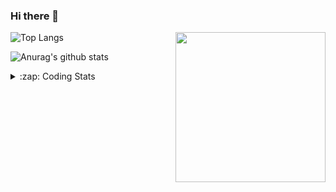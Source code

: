 ### Hi there 👋

<!--
**tao8687/tao8687** is a ✨ _special_ ✨ repository because its `README.md` (this file) appears on your GitHub profile.

Here are some ideas to get you started:

- 🔭 I’m currently working on ...
- 🌱 I’m currently learning ...
- 👯 I’m looking to collaborate on ...
- 🤔 I’m looking for help with ...
- 💬 Ask me about ...
- 📫 How to reach me: ...
- 😄 Pronouns: ...
- ⚡ Fun fact: ...
-->

<img align='right' src="https://media.giphy.com/media/M9gbBd9nbDrOTu1Mqx/giphy.gif" width="240">

  
![Top Langs](https://github-readme-stats.vercel.app/api/top-langs/?username=tao8687&layout=compact&title_color=23238E&text_color=A67D3D)

![Anurag's github stats](https://github-readme-stats.vercel.app/api?username=tao8687&show_icons=true&&text_color=A67D3D&title_color=23238E&show_icons=false&count_private=true&hide=stars)

<details>
  <summary>:zap: Coding Stats</summary>
  <br>
    
<!--START_SECTION:waka-->

```txt
From: 12 March 2024 - To: 19 March 2024

C++          9 hrs 4 mins    ██████████▓░░░░░░░░░░░░░░   43.01 %
Other        7 hrs 19 mins   ████████▓░░░░░░░░░░░░░░░░   34.67 %
Bash         1 hr 53 mins    ██▒░░░░░░░░░░░░░░░░░░░░░░   08.93 %
CMake        58 mins         █░░░░░░░░░░░░░░░░░░░░░░░░   04.65 %
C            47 mins         █░░░░░░░░░░░░░░░░░░░░░░░░   03.77 %
```

<!--END_SECTION:waka-->
</details>
